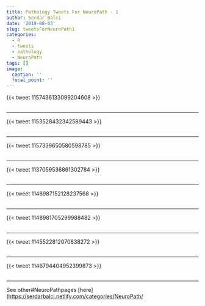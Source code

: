 ```yaml
---
title: Pathology Tweets For NeuroPath - 1
author: Serdar Balci
date: '2019-08-03'
slug: tweetsForNeuroPath1
categories:
  - R
  - tweets
  - pathology
  - NeuroPath
tags: []
image:
  caption: ''
  focal_point: ''
---
```



{{< tweet 1157436133099204608 >}}
<br>
<br>
<hr>
{{< tweet 1153528432342589443 >}}
<br>
<br>
<hr>
{{< tweet 1157339650580598785 >}}
<br>
<br>
<hr>
{{< tweet 1137059536861302784 >}}
<br>
<br>
<hr>
{{< tweet 1148987152128237568 >}}
<br>
<br>
<hr>
{{< tweet 1148981705299988482 >}}
<br>
<br>
<hr>
{{< tweet 1145522812070838272 >}}
<br>
<br>
<hr>
{{< tweet 1146794404952399873 >}}
<br>
<br>
<hr>


See other#NeuroPathpages [here](https://serdarbalci.netlify.com/categories/NeuroPath/
